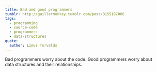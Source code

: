 ```yaml
---
title: Bad and good programmers
tumblr: http://guillermonkey.tumblr.com/post/3155107006
tags:
  - programming
  - source-code
  - programmers
  - data-structures
quote:
  author: Linus Torvalds
---
```


Bad programmers worry about the code. Good programmers worry about data structures and their relationships.
